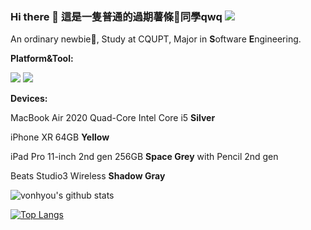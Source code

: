 ### Hi there 👋 這是一隻普通的過期薯條🍟同學qwq [![](https://img.shields.io/twitter/follow/vonhyou)](http://twitter.com/vonhyou)

An ordinary newbie🍟, Study at CQUPT, Major in **S**oftware **E**ngineering.

**Platform&Tool:** 

[![](https://img.shields.io/badge/macOS-Big%20Sur-e94256?style=flat-square&logo=apple&logoColor=ffffff)](https://www.apple.com/macos/big-sur/)
[![](https://img.shields.io/badge/IDE-Visual%20Studio%20Code-007ACC?style=flat-square&logo=Visual-Studio-Code&logoColor=ffffff)](https://code.visualstudio.com/)

**Devices:**

MacBook Air 2020 Quad-Core Intel Core i5 **Silver**

iPhone XR 64GB **Yellow**

iPad Pro 11-inch 2nd gen 256GB **Space Grey** with Pencil 2nd gen

Beats Studio3 Wireless **Shadow Gray**

![vonhyou's github stats](https://github-readme-stats.vercel.app/api?username=vonhyou&show_icons=true&bg_color=252a34&text_color=eaeaea&title_color=ff2e63&icon_color=08d9d6&count_private=true)

[![Top Langs](https://github-readme-stats.vercel.app/api/top-langs/?username=vonhyou&layout=compact&bg_color=252a34&text_color=eaeaea&title_color=ff2e63)](https://github.com/anuraghazra/github-readme-stats)
